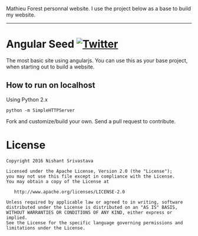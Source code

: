 Mathieu Forest personnal website. I use the project below as a base to build my website.

-------------------------

# Angular Seed [![Twitter](https://img.shields.io/badge/Twitter-@nisrulz-blue.svg?style=flat)](http://twitter.com/nisrulz)
The most basic site using angularjs. You can use this as your base project, when starting out to build a website.

How to run on localhost
-----------------------

Using Python 2.x
```
python -m SimpleHTTPServer
```

Fork and customize/build your own. Send a pull request to contribute.

License
=======

    Copyright 2016 Nishant Srivastava

    Licensed under the Apache License, Version 2.0 (the "License");
    you may not use this file except in compliance with the License.
    You may obtain a copy of the License at

       http://www.apache.org/licenses/LICENSE-2.0

    Unless required by applicable law or agreed to in writing, software
    distributed under the License is distributed on an "AS IS" BASIS,
    WITHOUT WARRANTIES OR CONDITIONS OF ANY KIND, either express or implied.
    See the License for the specific language governing permissions and
    limitations under the License.
